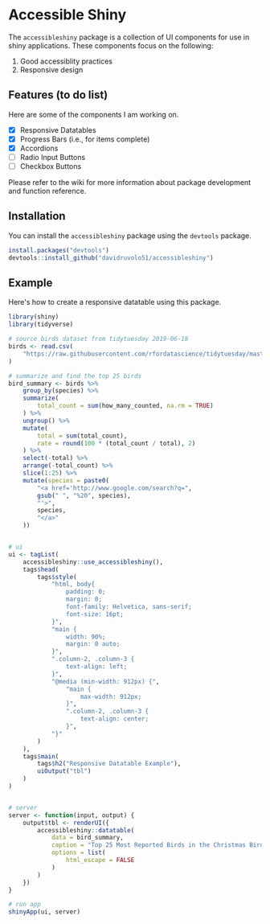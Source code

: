 # Accessible Shiny

The `accessibleshiny` package is a collection of UI components for use in shiny applications. These components focus on the following:

1. Good accessiblity practices
2. Responsive design

## Features (to do list)

Here are some of the components I am working on.

- [x] Responsive Datatables
- [x] Progress Bars (i.e., for items complete)
- [x] Accordions
- [ ] Radio Input Buttons
- [ ] Checkbox Buttons

Please refer to the wiki for more information about package development and function reference.

## Installation

You can install the `accessibleshiny` package using the `devtools` package.

```r
install.packages("devtools")
devtools::install_github("davidruvolo51/accessibleshiny")
```

## Example

Here's how to create a responsive datatable using this package.

```r
library(shiny)
library(tidyverse)

# source birds dataset from tidytuesday 2019-06-18
birds <- read.csv(
    "https://raw.githubusercontent.com/rfordatascience/tidytuesday/master/data/2019/2019-06-18/bird_counts.csv"
)

# summarize and find the top 25 birds
bird_summary <- birds %>%
    group_by(species) %>%
    summarize(
        total_count = sum(how_many_counted, na.rm = TRUE)
    ) %>%
    ungroup() %>%
    mutate(
        total = sum(total_count),
        rate = round(100 * (total_count / total), 2)
    ) %>%
    select(-total) %>%
    arrange(-total_count) %>%
    slice(1:25) %>%
    mutate(species = paste0(
        "<a href='http://www.google.com/search?q=",
        gsub(" ", "%20", species),
        "'>",
        species,
        "</a>"
    ))


# ui
ui <- tagList(
    accessibleshiny::use_accessibleshiny(),
    tags$head(
        tags$style(
            "html, body{
                padding: 0;
                margin: 0;
                font-family: Helvetica, sans-serif;
                font-size: 16pt;
            }",
            "main {
                width: 90%;
                margin: 0 auto;
            }",
            ".column-2, .column-3 {
                text-align: left;
            }",
            "@media (min-width: 912px) {",
                "main {
                    max-width: 912px;
                }",
                ".column-2, .column-3 {
                    text-align: center;
                }",
            "}"
        )
    ),
    tags$main(
        tags$h2("Responsive Datatable Example"),
        uiOutput("tbl")
    )
)


# server
server <- function(input, output) {
    output$tbl <- renderUI({
        accessibleshiny::datatable(
            data = bird_summary,
            caption = "Top 25 Most Reported Birds in the Christmas Bird Count since 1921",
            options = list(
                html_escape = FALSE
            )
        )
    })
}

# run app
shinyApp(ui, server)
```